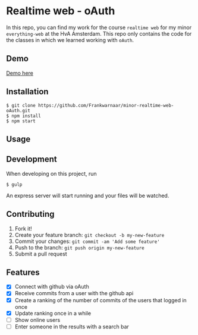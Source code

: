 # Realtime web - oAuth

In this repo, you can find my work for the course `realtime web` for my minor `everything-web` at the HvA Amsterdam. This repo only contains the code for the classes in which we learned working with `oAuth`.

## Demo
[Demo here](https://github-ranking.herokuapp.com/)

## Installation

```
$ git clone https://github.com/Frankwarnaar/minor-realtime-web-oAuth.git
$ npm install
$ npm start
```

## Usage

## Development
When developing on this project, run
```
$ gulp
```
An express server will start running and your files will be watched.

## Contributing

1. Fork it!
2. Create your feature branch: `git checkout -b my-new-feature`
3. Commit your changes: `git commit -am 'Add some feature'`
4. Push to the branch: `git push origin my-new-feature`
5. Submit a pull request

## Features
* [x] Connect with github via oAuth
* [x] Receive commits from a user with the github api
* [x] Create a ranking of the number of commits of the users that logged in once
* [x] Update ranking once in a while
* [ ] Show online users
* [ ] Enter someone in the results with a search bar
